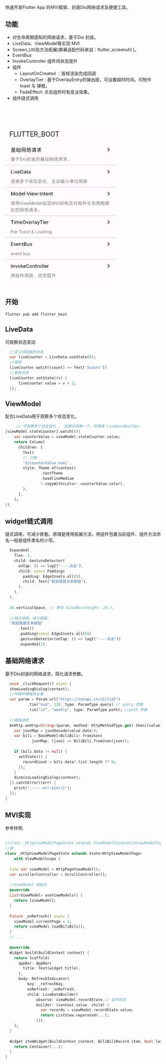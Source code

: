 
快速开发Flutter App 的MVI框架、封装Dio网络请求及便捷工具。

## 功能
* 对生命周期感知的网络请求，基于Dio 封装。
* LiveData、ViewModel等实现 MVI
* Screen_Util及方法拓展(屏幕适配代码来自：flutter_screenutil )。
* EventBus
* InvokeController 组件间状态提升
* 组件
  * LayoutOnCreated ：首帧渲染完成回调
  * OverlayTier : 基于OverlayEntry的弹出层，可设置超时时间。可制作toast 与 弹框。 
  * FadeEffect: 点击组件时有变淡效果。
* 组件链式调用

<br><br><br><br> 
<img src="https://raw.githubusercontent.com/ymex/flutter_boot/main/example/assets/demo_home.png" width="360px">


## 开始

```shell
flutter pub add flutter_boot
```

## LiveData
可观察状态变动
```dart
  //定义待观察的状态
  var liveCounter = LiveData.useState(0);
  //使用
  liveCounter.watch((count) => Text('$count'))
  //更新状态 
  liveCounter.setState((v) {
      liveCounter.value = v + 1;
  });
```



## ViewModel
配合LiveData用于观察多个状态变化。

```dart
     // 可观察多个状态变化 ， 如果仅观察一个，可使用 LiveDataBuilder
[viewModel.stateCounter].watch((){
    var counterValue = viewModel.stateCounter.value;
    return Column(
      children: [
        Text(
        // 计数
        '${counterValue.num}',
        style: Theme.of(context)
                .textTheme
                .headlineMedium
                ?.copyWith(color: counterValue.color),
        ),
      ],
    );
}),
```
## widget链式调用
链式调用，可减少嵌套。原理是使用拓展方法，用组件包裹当前组件、组件方法命名一般是组件类名的小写。 

```dart
  Expanded(
    flex: 1,
    child: GestureDetector(
      onTap: () => logI("----点击"),
      child: const Padding(
        padding: EdgeInsets.all(8),
        child: Text("假如我是文本按钮"),
      ),
    ),
  ),

  24.verticalSpace, // 等同 SizedBox(height: 24,),

  //链式调用，减少嵌套。
  "假如我是文本按钮"
      .text()
      .padding(const EdgeInsets.all(8))
      .gestureDetector(onTap: () => logI("----点击"))
      .expanded(1),
```


## 基础网络请求
基于Dio封装的网络请求，简化请求参数。

```dart
  void _clickRequest() async {
  showLoadingDialog(context);
  //哔哩哔哩每周必看
  var param = Param.url("https://tenapi.cn/v2/{id}")
          .tie("num", 120, type: ParamType.query) // query 参数
          .tie("id", "weekly", type: ParamType.path); //path 参数

  //网络请求
  AnHttp.anHttp<String>(param, method: HttpMethodType.get).then((value) {
    var jsonMap = jsonDecode(value.data!);
    var bili = BaseModel<BiliBili>.fromJson(
            jsonMap, (json) => BiliBili.fromJson(json));

    if (bili.data != null) {
      setState(() {
        recordCount = bili.data?.list.length ?? 0;
      });
    }
    dismissLoadingDialog(context);
  }).catchError((err) {
    print("------err:${err}");
  });
}

```

## MVI实现
参考样例.

```dart

//class _HttpViewModelPageState extends ViewModelState<HttpViewModelPage> { 
//或
class _HttpViewModelPageState extends State<HttpViewModelPage>
    with ViewModelScope {

  late var viewModel = HttpPageViewModel();
  var scrollerController = ScrollController();

  //ViewModel 初始化
  @override
  List<ViewModel> useViewModels() {
    return [viewModel];
  }
  
  Future _onRefresh() async {
    viewModel.currentPage = 1;
    return viewModel.loadBiliBili();
  }
  // ...
  
  @override
  Widget build(BuildContext context) {
    return Scaffold(
      appBar: AppBar(
        title: Text(widget.title),
      ),
      body: RefreshIndicator(
          key: _refreshKey,
          onRefresh: _onRefresh,
          child: LiveDataBuilder(
              observe: viewModel.recordState,// 监听状态
              builder: (context,value, child) {
                var records = viewModel.recordState.value;
                return ListView.separated(...);
              })),
    );
  }

  Widget itemWidget(BuildContext context, BiliBiliRecord item, bool last) {
    return Container(...);
  }
}

```
